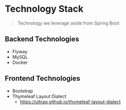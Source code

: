 # Technology Stack
> Technology we leverage aside from Spring Boot

## Backend Technologies
- Flyway
- MySQL
- Docker

## Frontend Technologies
- Bootstrap
- Thymeleaf Layout Dialect
  - https://ultraq.github.io/thymeleaf-layout-dialect